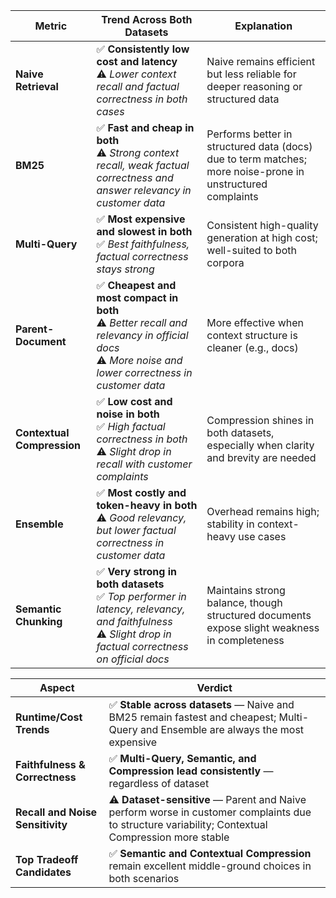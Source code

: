| Metric                     | Trend Across Both Datasets                                                                                                                                  | Explanation                                                                                                |
| -------------------------- | ----------------------------------------------------------------------------------------------------------------------------------------------------------- | ---------------------------------------------------------------------------------------------------------- |
| **Naive Retrieval**        | ✅ **Consistently low cost and latency**<br>⚠️ *Lower context recall and factual correctness in both cases*                                                  | Naive remains efficient but less reliable for deeper reasoning or structured data                          |
| **BM25**                   | ✅ **Fast and cheap in both**<br>⚠️ *Strong context recall, weak factual correctness and answer relevancy in customer data*                                  | Performs better in structured data (docs) due to term matches; more noise-prone in unstructured complaints |
| **Multi-Query**            | ✅ **Most expensive and slowest in both**<br>✅ *Best faithfulness, factual correctness stays strong*                                                         | Consistent high-quality generation at high cost; well-suited to both corpora                               |
| **Parent-Document**        | ✅ **Cheapest and most compact in both**<br>⚠️ *Better recall and relevancy in official docs*<br>⚠️ *More noise and lower correctness in customer data*      | More effective when context structure is cleaner (e.g., docs)                                              |
| **Contextual Compression** | ✅ **Low cost and noise in both**<br>✅ *High factual correctness in both*<br>⚠️ *Slight drop in recall with customer complaints*                             | Compression shines in both datasets, especially when clarity and brevity are needed                        |
| **Ensemble**               | ✅ **Most costly and token-heavy in both**<br>⚠️ *Good relevancy, but lower factual correctness in customer data*                                            | Overhead remains high; stability in context-heavy use cases                                                |
| **Semantic Chunking**      | ✅ **Very strong in both datasets**<br>✅ *Top performer in latency, relevancy, and faithfulness*<br>⚠️ *Slight drop in factual correctness on official docs* | Maintains strong balance, though structured documents expose slight weakness in completeness               |


| Aspect                           | Verdict                                                                                                                                           |
| -------------------------------- | ------------------------------------------------------------------------------------------------------------------------------------------------- |
| **Runtime/Cost Trends**          | ✅ **Stable across datasets** — Naive and BM25 remain fastest and cheapest; Multi-Query and Ensemble are always the most expensive                 |
| **Faithfulness & Correctness**   | ✅ **Multi-Query, Semantic, and Compression lead consistently** — regardless of dataset                                                            |
| **Recall and Noise Sensitivity** | ⚠️ **Dataset-sensitive** — Parent and Naive perform worse in customer complaints due to structure variability; Contextual Compression more stable |
| **Top Tradeoff Candidates**      | ✅ **Semantic and Contextual Compression** remain excellent middle-ground choices in both scenarios                                                |
